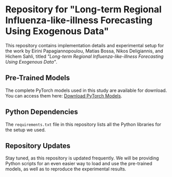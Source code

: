 # Repository for "Long-term Regional Influenza-like-illness Forecasting Using Exogenous Data"

This repository contains implementation details and experimental setup for the work by Eirini Papagiannopoulou, Matias Bossa, Nikos Deligiannis, and Hichem Sahli, titled *"Long-term Regional Influenza-like-illness Forecasting Using Exogenous Data"*.

## Pre-Trained Models

The complete PyTorch models used in this study are available for download. You can access them here: [Download PyTorch Models](https://drive.google.com/file/d/1t7TpTCrmWrFm_HnTDz0bpIDvgV3MLdga/view?usp=sharing).

## Python Dependencies

The `requirements.txt` file in this repository lists all the Python libraries for the setup we used.

## Repository Updates

Stay tuned, as this repository is updated frequently. We will be providing Python scripts for an even easier way to load and use the pre-trained models, as well as to reproduce the experimental results.
